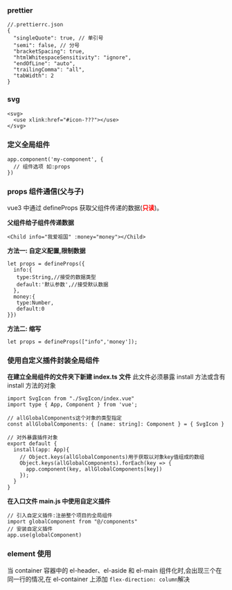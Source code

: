 ### prettier

```
//.prettierrc.json
{
  "singleQuote": true, // 单引号
  "semi": false, // 分号
  "bracketSpacing": true,
  "htmlWhitespaceSensitivity": "ignore",
  "endOfLine": "auto",
  "trailingComma": "all",
  "tabWidth": 2
}
```

### svg

```
<svg>
  <use xlink:href="#icon-???"></use>
</svg>
```

### 定义全局组件

```
app.component('my-component', {
  // 组件选项 如:props
})
```

### props 组件通信(父与子)

vue3 中通过 defineProps 获取父组件传递的数据(<strong style="color:red">只读</strong>)。

**父组件给子组件传递数据**

```
<Child info="我爱祖国" :money="money"></Child>
```

**方法一: 自定义配置,限制数据**

```
let props = defineProps({
  info:{
   type:String,//接受的数据类型
   default:'默认参数',//接受默认数据
  },
  money:{
   type:Number,
   default:0
}})
```

**方法二: 缩写**

```
let props = defineProps(["info",'money']);
```

### 使用自定义插件封装全局组件

**在建立全局组件的文件夹下新建 index.ts 文件**
<stron style="font-size:14px">此文件必须暴露 install 方法或含有 install 方法的对象</stron>

```
import SvgIcon from "./SvgIcon/index.vue"
import type { App, Component } from 'vue';

// allGlobalComponents这个对象的类型指定
const allGlobalComponents: { [name: string]: Component } = { SvgIcon }

// 对外暴露插件对象
export default {
  install(app: App){
    // Object.keys(allGlobalComponents)用于获取以对象key值组成的数组
    Object.keys(allGlobalComponents).forEach(key => {
      app.component(key, allGlobalComponents[key])
    });
  }
}
```

**在入口文件 main.js 中使用自定义插件**

```
// 引入自定义插件:注册整个项目的全局组件
import globalComponent from "@/components"
// 安装自定义插件
app.use(globalComponent)
```

### element 使用

当 container 容器中的 el-header、el-aside 和 el-main 组件化时,会出现三个在同一行的情况,在 el-container 上添加 `flex-direction: column`解决
